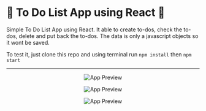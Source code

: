 # :notebook: To Do List App using React :notebook:
Simple To Do List App using React. It able to create to-dos, check the to-dos, delete and put back the to-dos.
The data is only a javascript objects so it wont be saved.

To test it, just clone this repo and using terminal run `npm install` then `npm start`

----
<p align="center">
  <img src="https://i.imgur.com/u5ZTqoz.png" alt="App Preview" />
</p>

<p align="center">
  <img src="https://i.imgur.com/8oweYjz.png" alt="App Preview" />
</p>

<p align="center">
  <img src="https://i.imgur.com/fAJ1uV9.png" alt="App Preview" />
</p>
